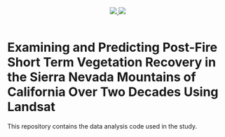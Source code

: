 <div align="center">
  <a href="https://arxiv.org/abs/2505.14059">
    <img src="https://img.shields.io/badge/Paper-Doc-blue">
  </a>
  <a href="[https://github.com/bytedance/Dolphin](https://github.com/sciex818/Fire-Recovery-Analysis/tree/main?tab=readme-ov-file](https://github.com/sciex818/Fire-Recovery-Analysis)">
    <img src="https://img.shields.io/badge/Code-Github-green">
  </a>
  <br>
</div>

<br>


# Examining and Predicting Post-Fire Short Term Vegetation Recovery in the Sierra Nevada Mountains of California Over Two Decades Using Landsat

This repository contains the data analysis code used in the study.

